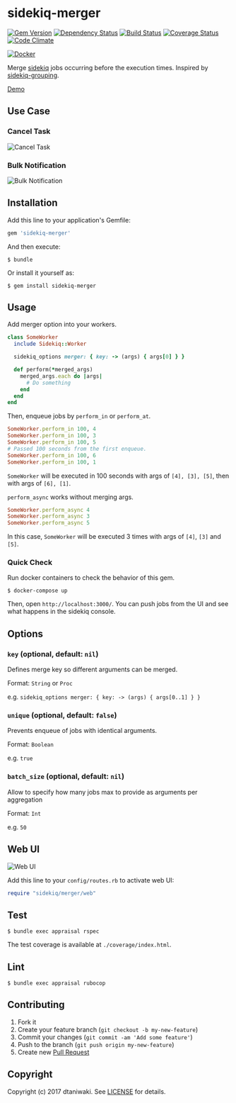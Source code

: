 # sidekiq-merger

[![Gem Version][gem-image]][gem-link]
[![Dependency Status][deps-image]][deps-link]
[![Build Status][build-image]][build-link]
[![Coverage Status][cov-image]][cov-link]
[![Code Climate][gpa-image]][gpa-link]

[![Docker][docker-hub-image]][docker-hub-link]

Merge [sidekiq](http://sidekiq.org/) jobs occurring before the execution times. Inspired by [sidekiq-grouping](https://github.com/gzigzigzeo/sidekiq-grouping).

[Demo](http://sidekiq-merger.dtaniwaki.com/)

## Use Case

### Cancel Task

![Cancel Task](misc/cancel_task_flow.png)

### Bulk Notification

![Bulk Notification](misc/bulk_notification_flow.png)

## Installation

Add this line to your application's Gemfile:

```ruby
gem 'sidekiq-merger'
```

And then execute:

    $ bundle

Or install it yourself as:

    $ gem install sidekiq-merger

## Usage

Add merger option into your workers.

```ruby
class SomeWorker
  include Sidekiq::Worker

  sidekiq_options merger: { key: -> (args) { args[0] } }

  def perform(*merged_args)
    merged_args.each do |args|
      # Do something
    end
  end
end
```

Then, enqueue jobs by `perform_in` or `perform_at`.

```ruby
SomeWorker.perform_in 100, 4
SomeWorker.perform_in 100, 3
SomeWorker.perform_in 100, 5
# Passed 100 seconds from the first enqueue.
SomeWorker.perform_in 100, 6
SomeWorker.perform_in 100, 1
```

`SomeWorker` will be executed in 100 seconds with args of `[4], [3], [5]`, then with args of `[6], [1]`.

`perform_async` works without merging args.

```ruby
SomeWorker.perform_async 4
SomeWorker.perform_async 3
SomeWorker.perform_async 5
```

In this case, `SomeWorker` will be executed 3 times with args of `[4]`, `[3]` and `[5]`.

### Quick Check

Run docker containers to check the behavior of this gem.

    $ docker-compose up

Then, open `http://localhost:3000/`. You can push jobs from the UI and see what happens in the sidekiq console.

## Options

### `key` (optional, default: `nil`)

Defines merge key so different arguments can be merged.

Format: `String` or `Proc`

e.g. `sidekiq_options merger: { key: -> (args) { args[0..1] } }`

### `unique` (optional, default: `false`)

Prevents enqueue of jobs with identical arguments.

Format: `Boolean`

e.g. `true`

### `batch_size` (optional, default: `nil`)

Allow to specify how many jobs max to provide as arguments per aggregation

Format: `Int`

e.g. `50`

## Web UI

![Web UI](misc/web_ui.png)

Add this line to your `config/routes.rb` to activate web UI:

```ruby
require "sidekiq/merger/web"
```

## Test

    $ bundle exec appraisal rspec

The test coverage is available at `./coverage/index.html`.

## Lint

    $ bundle exec appraisal rubocop

## Contributing

1. Fork it
2. Create your feature branch (`git checkout -b my-new-feature`)
3. Commit your changes (`git commit -am 'Add some feature'`)
4. Push to the branch (`git push origin my-new-feature`)
5. Create new [Pull Request](../../pull/new/master)

## Copyright

Copyright (c) 2017 dtaniwaki. See [LICENSE](LICENSE) for details.

[gem-image]:   https://badge.fury.io/rb/sidekiq-merger.svg
[gem-link]:    http://badge.fury.io/rb/sidekiq-merger
[build-image]: https://secure.travis-ci.org/dtaniwaki/sidekiq-merger.svg
[build-link]:  http://travis-ci.org/dtaniwaki/sidekiq-merger
[deps-image]:  https://gemnasium.com/dtaniwaki/sidekiq-merger.svg
[deps-link]:   https://gemnasium.com/dtaniwaki/sidekiq-merger
[cov-image]:   https://coveralls.io/repos/dtaniwaki/sidekiq-merger/badge.png
[cov-link]:    https://coveralls.io/r/dtaniwaki/sidekiq-merger
[gpa-image]:   https://codeclimate.com/github/dtaniwaki/sidekiq-merger.svg
[gpa-link]:    https://codeclimate.com/github/dtaniwaki/sidekiq-merger
[docker-hub-image]: http://dockeri.co/image/dtaniwaki/sidekiq-merger
[docker-hub-link]: https://hub.docker.com/r/dtaniwaki/sidekiq-merger/
